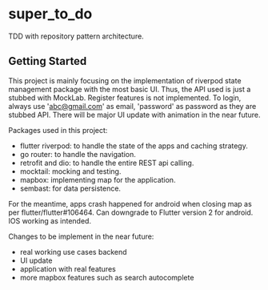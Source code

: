 # super_to_do

TDD with repository pattern architecture.

## Getting Started

This project is mainly focusing on the implementation of riverpod state management package with the most basic UI. Thus, the API used is just a stubbed with MockLab. Register features is not implemented. To login, always use 'abc@gmail.com' as email, 'password' as password as they are stubbed API. There will be major UI update with animation in the near future.

Packages used in this project:

- flutter riverpod: to handle the state of the apps and caching strategy.
- go router: to handle the navigation.
- retrofit and dio: to handle the entire REST api calling.
- mocktail: mocking and testing.
- mapbox: implementing map for the application.
- sembast: for data persistence.

For the meantime, apps crash happened for android when closing map as per flutter/flutter#106464. Can downgrade to Flutter version 2 for android. IOS working as intended.

Changes to be implement in the near future:

- real working use cases backend
- UI update
- application with real features
- more mapbox features such as search autocomplete
